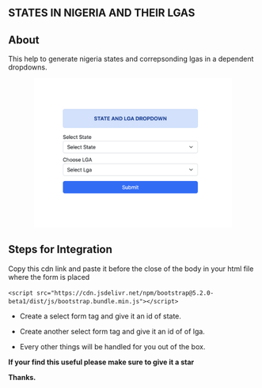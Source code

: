 
## STATES IN NIGERIA AND THEIR LGAS

## About
<p>This help to generate nigeria states and correpsonding lgas in a dependent dropdowns.</p>

<p align="center"><img src="state.png" width="400"></p>



## Steps for Integration

<p>Copy this cdn link and paste it before the close of the body in your html file where the form is placed</p>

`<script src="https://cdn.jsdelivr.net/npm/bootstrap@5.2.0-beta1/dist/js/bootstrap.bundle.min.js"></script>`

* Create a select form tag and give it an id of state.

* Create another select form tag and give it an id of of lga.

* Every other things will be handled for you out of the box.

<b>If your find this useful please make sure to give it a star</b>

<b>Thanks.</b>

